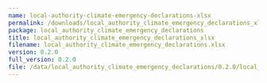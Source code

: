 ```yaml
---
name: local-authority-climate-emergency-declarations-xlsx
permalink: /downloads/local_authority_climate_emergency_declarations_xlsx/0_2_0
package: local_authority_climate_emergency_declarations
title: local_authority_climate_emergency_declarations_xlsx
filename: local_authority_climate_emergency_declarations.xlsx
version: 0.2.0
full_version: 0.2.0
file: /data/local_authority_climate_emergency_declarations/0.2.0/local_authority_climate_emergency_declarations.xlsx
---
```

